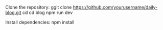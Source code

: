 
Clone the repository:
ggit clone https://github.com/yourusername/daily-blog.git
cd cd blog
npm run dev


Install dependencies:
npm install
